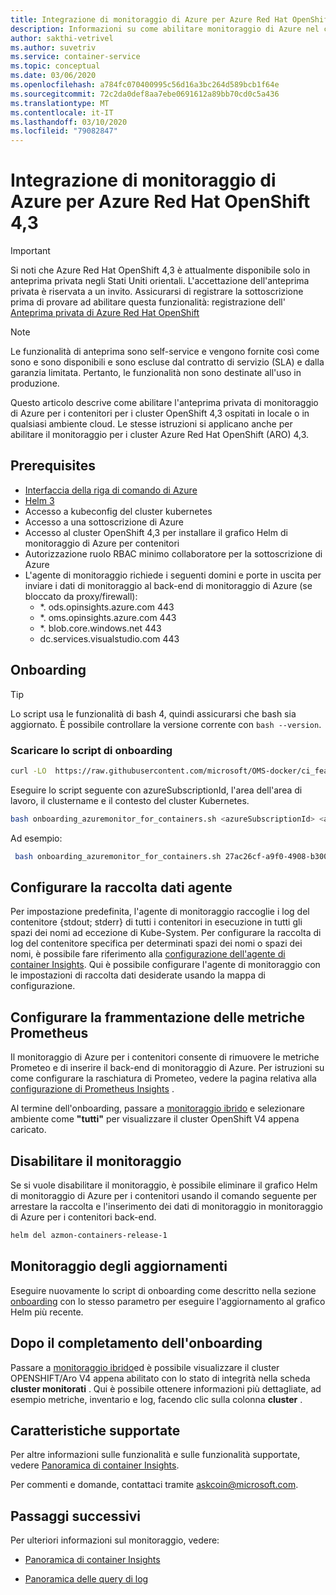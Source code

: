 ```yaml
---
title: Integrazione di monitoraggio di Azure per Azure Red Hat OpenShift 4,3
description: Informazioni su come abilitare monitoraggio di Azure nel cluster Microsoft Azure Red Hat OpenShift.
author: sakthi-vetrivel
ms.author: suvetriv
ms.service: container-service
ms.topic: conceptual
ms.date: 03/06/2020
ms.openlocfilehash: a784fc070400995c56d16a3bc264d589bcb1f64e
ms.sourcegitcommit: 72c2da0def8aa7ebe0691612a89bb70cd0c5a436
ms.translationtype: MT
ms.contentlocale: it-IT
ms.lasthandoff: 03/10/2020
ms.locfileid: "79082847"
---
```

# <a name="azure-monitor-integration-for-azure-red-hat-openshift-43"></a>Integrazione di monitoraggio di Azure per Azure Red Hat OpenShift 4,3

> [!IMPORTANT] 
> Si noti che Azure Red Hat OpenShift 4,3 è attualmente disponibile solo in anteprima privata negli Stati Uniti orientali. L'accettazione dell'anteprima privata è riservata a un invito. Assicurarsi di registrare la sottoscrizione prima di provare ad abilitare questa funzionalità: registrazione dell' [Anteprima privata di Azure Red Hat OpenShift](https://aka.ms/aro-preview-register)

> [!NOTE]
> Le funzionalità di anteprima sono self-service e vengono fornite così come sono e sono disponibili e sono escluse dal contratto di servizio (SLA) e dalla garanzia limitata. Pertanto, le funzionalità non sono destinate all'uso in produzione.

Questo articolo descrive come abilitare l'anteprima privata di monitoraggio di Azure per i contenitori per i cluster OpenShift 4,3 ospitati in locale o in qualsiasi ambiente cloud. Le stesse istruzioni si applicano anche per abilitare il monitoraggio per i cluster Azure Red Hat OpenShift (ARO) 4,3.  

## <a name="prerequisites"></a>Prerequisites

- [Interfaccia della riga di comando di Azure](https://docs.microsoft.com/cli/azure/install-azure-cli?view=azure-cli-latest)
- [Helm 3](https://helm.sh/docs/intro/install/)
- Accesso a kubeconfig del cluster kubernetes
- Accesso a una sottoscrizione di Azure
- Accesso al cluster OpenShift 4,3 per installare il grafico Helm di monitoraggio di Azure per contenitori
- Autorizzazione ruolo RBAC minimo collaboratore per la sottoscrizione di Azure  
- L'agente di monitoraggio richiede i seguenti domini e porte in uscita per inviare i dati di monitoraggio al back-end di monitoraggio di Azure (se bloccato da proxy/firewall):
  - *. ods.opinsights.azure.com 443
  - *. oms.opinsights.azure.com 443
  - *. blob.core.windows.net 443
  - dc.services.visualstudio.com 443

## <a name="onboarding"></a>Onboarding

> [!TIP]
> Lo script usa le funzionalità di bash 4, quindi assicurarsi che bash sia aggiornato. È possibile controllare la versione corrente con `bash --version`.

### <a name="download-the-onboarding-script"></a>Scaricare lo script di onboarding

```bash
curl -LO  https://raw.githubusercontent.com/microsoft/OMS-docker/ci_feature/docs/openshiftV4/onboarding_azuremonitor_for_containers.sh
```

Eseguire lo script seguente con azureSubscriptionId, l'area dell'area di lavoro, il clustername e il contesto del cluster Kubernetes.

```bash
bash onboarding_azuremonitor_for_containers.sh <azureSubscriptionId> <azureRegionforLogAnalyticsWorkspace> <clusterName> <kubeconfigContextNameOftheCluster>
```

Ad esempio:

```bash
 bash onboarding_azuremonitor_for_containers.sh 27ac26cf-a9f0-4908-b300-9a4e9a0fb205 eastus myocp42 admin 
```

## <a name="configure-agent-data-collection"></a>Configurare la raccolta dati agente

Per impostazione predefinita, l'agente di monitoraggio raccoglie i log del contenitore {stdout; stderr} di tutti i contenitori in esecuzione in tutti gli spazi dei nomi ad eccezione di Kube-System.  Per configurare la raccolta di log del contenitore specifica per determinati spazi dei nomi o spazi dei nomi, è possibile fare riferimento alla [configurazione dell'agente di container Insights](../azure-monitor/insights/container-insights-agent-config.md). Qui è possibile configurare l'agente di monitoraggio con le impostazioni di raccolta dati desiderate usando la mappa di configurazione.

## <a name="configure-scraping-of-prometheus-metrics"></a>Configurare la frammentazione delle metriche Prometheus

Il monitoraggio di Azure per i contenitori consente di rimuovere le metriche Prometeo e di inserire il back-end di monitoraggio di Azure. Per istruzioni su come configurare la raschiatura di Prometeo, vedere la pagina relativa alla [configurazione di Prometheus Insights](../azure-monitor/insights/container-insights-prometheus-integration.md) .

Al termine dell'onboarding, passare a [monitoraggio ibrido](https://aka.ms/azmon-containers-hybrid) e selezionare ambiente come **"tutti"** per visualizzare il cluster OpenShift V4 appena caricato.

## <a name="disable-monitoring"></a>Disabilitare il monitoraggio

Se si vuole disabilitare il monitoraggio, è possibile eliminare il grafico Helm di monitoraggio di Azure per i contenitori usando il comando seguente per arrestare la raccolta e l'inserimento dei dati di monitoraggio in monitoraggio di Azure per i contenitori back-end.

``` bash
helm del azmon-containers-release-1
```

## <a name="update-monitoring"></a>Monitoraggio degli aggiornamenti

Eseguire nuovamente lo script di onboarding come descritto nella sezione [onboarding](#onboarding) con lo stesso parametro per eseguire l'aggiornamento al grafico Helm più recente.

## <a name="after-successful-onboarding"></a>Dopo il completamento dell'onboarding

Passare a [monitoraggio ibrido](https://aka.ms/azmon-containers-hybrid)ed è possibile visualizzare il cluster OPENSHIFT/Aro V4 appena abilitato con lo stato di integrità nella scheda **cluster monitorati** . Qui è possibile ottenere informazioni più dettagliate, ad esempio metriche, inventario e log, facendo clic sulla colonna **cluster** .

## <a name="supported-features"></a>Caratteristiche supportate

Per altre informazioni sulle funzionalità e sulle funzionalità supportate, vedere [Panoramica di container Insights](../azure-monitor/insights/container-insights-overview.md).

Per commenti e domande, contattaci tramite askcoin@microsoft.com.

## <a name="next-steps"></a>Passaggi successivi

Per ulteriori informazioni sul monitoraggio, vedere:
- [Panoramica di container Insights](../azure-monitor/insights/container-insights-overview.md)

- [Panoramica delle query di log](../azure-monitor/log-query/log-query-overview.md)
